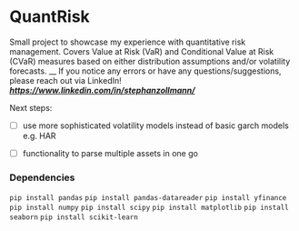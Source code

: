 # QuantRisk

Small project to showcase my experience with quantitative risk management.
Covers Value at Risk (VaR) and Conditional Value at Risk (CVaR) measures based on either distribution assumptions and/or volatility forecasts.
__ If you notice any errors or have any questions/suggestions, please reach out via LinkedIn! ***https://www.linkedin.com/in/stephanzollmann/*** 

Next steps:
- [ ] use more sophisticated volatility models instead of basic garch models e.g. HAR
- [ ] functionality to parse multiple assets in one go



### Dependencies

```pip install pandas```
```pip install pandas-datareader```
```pip install yfinance```
```pip install numpy```
```pip install scipy```
```pip install matplotlib```
```pip install seaborn```
```pip install scikit-learn```